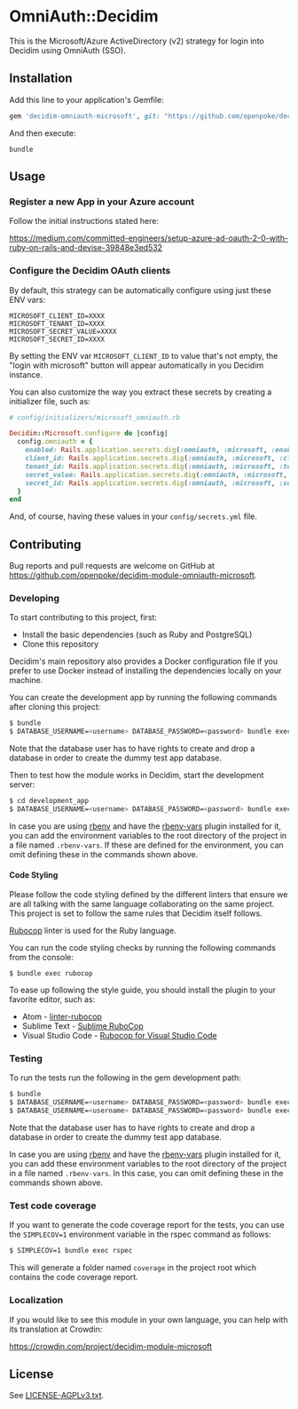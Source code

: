 # OmniAuth::Decidim

This is the Microsoft/Azure ActiveDirectory (v2) strategy for login into Decidim using OmniAuth (SSO).

## Installation

Add this line to your application's Gemfile:

```ruby
gem 'decidim-omniauth-microsoft', git: "https://github.com/openpoke/decidim-module-omniauth-microsoft", branch: "main"
```

And then execute:

```
bundle
```

## Usage

### Register a new App in your Azure account

Follow the initial instructions stated here:

https://medium.com/committed-engineers/setup-azure-ad-oauth-2-0-with-ruby-on-rails-and-devise-39848e3ed532

### Configure the Decidim OAuth clients

By default, this strategy can be automatically configure using just these ENV vars:

```
MICROSOFT_CLIENT_ID=XXXX
MICROSOFT_TENANT_ID=XXXX
MICROSOFT_SECRET_VALUE=XXXX
MICROSOFT_SECRET_ID=XXXX
```

By setting the ENV var `MICROSOFT_CLIENT_ID` to value that's not empty, the "login with microsoft" button will appear automatically in you Decidim instance.

You can also customize the way you extract these secrets by creating a initializer file, such as:

```ruby
# config/initializers/microsoft_omniauth.rb

Decidim::Microsoft.configure do |config|
  config.omniauth = {
    enabled: Rails.application.secrets.dig(:omniauth, :microsoft, :enabled),
    client_id: Rails.application.secrets.dig(:omniauth, :microsoft, :client_id:),
    tenant_id: Rails.application.secrets.dig(:omniauth, :microsoft, :tenant_id),
    secret_value: Rails.application.secrets.dig(:omniauth, :microsoft, :secret_value),
    secret_id: Rails.application.secrets.dig(:omniauth, :microsoft, :secret_id)
  }
end
```

And, of course, having these values in your `config/secrets.yml` file.

## Contributing

Bug reports and pull requests are welcome on GitHub at https://github.com/openpoke/decidim-module-omniauth-microsoft.

### Developing

To start contributing to this project, first:

- Install the basic dependencies (such as Ruby and PostgreSQL)
- Clone this repository

Decidim's main repository also provides a Docker configuration file if you
prefer to use Docker instead of installing the dependencies locally on your
machine.

You can create the development app by running the following commands after
cloning this project:

```bash
$ bundle
$ DATABASE_USERNAME=<username> DATABASE_PASSWORD=<password> bundle exec rake development_app
```

Note that the database user has to have rights to create and drop a database in
order to create the dummy test app database.

Then to test how the module works in Decidim, start the development server:

```bash
$ cd development_app
$ DATABASE_USERNAME=<username> DATABASE_PASSWORD=<password> bundle exec rails s
```

In case you are using [rbenv](https://github.com/rbenv/rbenv) and have the
[rbenv-vars](https://github.com/rbenv/rbenv-vars) plugin installed for it, you
can add the environment variables to the root directory of the project in a file
named `.rbenv-vars`. If these are defined for the environment, you can omit
defining these in the commands shown above.

#### Code Styling

Please follow the code styling defined by the different linters that ensure we
are all talking with the same language collaborating on the same project. This
project is set to follow the same rules that Decidim itself follows.

[Rubocop](https://rubocop.readthedocs.io/) linter is used for the Ruby language.

You can run the code styling checks by running the following commands from the
console:

```
$ bundle exec rubocop
```

To ease up following the style guide, you should install the plugin to your
favorite editor, such as:

- Atom - [linter-rubocop](https://atom.io/packages/linter-rubocop)
- Sublime Text - [Sublime RuboCop](https://github.com/pderichs/sublime_rubocop)
- Visual Studio Code - [Rubocop for Visual Studio Code](https://github.com/misogi/vscode-ruby-rubocop)

### Testing

To run the tests run the following in the gem development path:

```bash
$ bundle
$ DATABASE_USERNAME=<username> DATABASE_PASSWORD=<password> bundle exec rake test_app
$ DATABASE_USERNAME=<username> DATABASE_PASSWORD=<password> bundle exec rspec
```

Note that the database user has to have rights to create and drop a database in
order to create the dummy test app database.

In case you are using [rbenv](https://github.com/rbenv/rbenv) and have the
[rbenv-vars](https://github.com/rbenv/rbenv-vars) plugin installed for it, you
can add these environment variables to the root directory of the project in a
file named `.rbenv-vars`. In this case, you can omit defining these in the
commands shown above.

### Test code coverage

If you want to generate the code coverage report for the tests, you can use
the `SIMPLECOV=1` environment variable in the rspec command as follows:

```bash
$ SIMPLECOV=1 bundle exec rspec
```

This will generate a folder named `coverage` in the project root which contains
the code coverage report.

### Localization

If you would like to see this module in your own language, you can help with its
translation at Crowdin:

https://crowdin.com/project/decidim-module-microsoft

## License

See [LICENSE-AGPLv3.txt](LICENSE-AGPLv3.txt).
